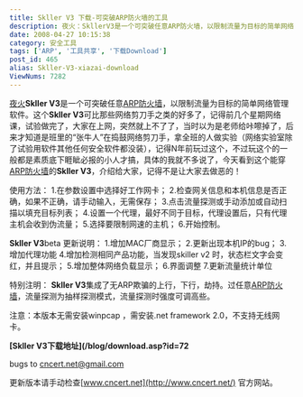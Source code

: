 ```yaml
---
title: Skller V3 下载-可突破ARP防火墙的工具
description: 夜火：SkllerV3是一个可突破任意ARP防火墙，以限制流量为目标的简单网络管理软件。这个SkllerV3可比那些网络剪刀手之类的好多了，记得前几个星期网络课，试验做完了，大家在上网，突然就上不了了，当时以为是老师给咔嚓掉了，后来才知道是班里的“张牛人”在捣鼓网络剪刀手，拿全班的人做实验（网络实验室除了试验用软件其他任何安全软件都没装），记得N年前玩过这个，不过玩这个的一般都是素质底下睚眦必报的小人才搞，具体的我就不多说了，今天看到这个能穿ARP防火墙的SkllerV3，介绍给大家，记得不是让大家去做恶的！
date: 2008-04-27 10:15:38
category: 安全工具
tags: ['ARP', '工具共享', '下载Download']
post_id: 465
alias: Skller-V3-xiazai-download
ViewNums: 7282
---
```


[夜火](/blog/)**Skller V3**是一个可突破任意[ARP](/tags/ARP)[防火墙](/tags/%E9%98%B2%E7%81%AB%E5%A2%99)，以限制流量为目标的简单网络管理软件。这个**Skller V3**可比那些网络剪刀手之类的好多了，记得前几个星期网络课，试验做完了，大家在上网，突然就上不了了，当时以为是老师给咔嚓掉了，后来才知道是班里的“张牛人”在捣鼓网络剪刀手，拿全班的人做实验（网络实验室除了试验用软件其他任何安全软件都没装），记得N年前玩过这个，不过玩这个的一般都是素质底下睚眦必报的小人才搞，具体的我就不多说了，今天看到这个能穿[ARP防火墙](/blog/crantiarp42)的**Skller V3**，介绍给大家，记得不是让大家去做恶的！

使用方法：
1.在参数设置中选择好工作网卡；
2.检查网关信息和本机信息是否正确，如果不正确，请手动输入，无需保存；
3.点击流量探测或手动添加或自动扫描以填充目标列表；
4.设置一个代理，最好不同于目标，代理设置后，只有代理主机会收到伪流量；
5.选择要限制网速的主机；
6.开始控制。

**Skller V3**beta 更新说明：
1.增加MAC厂商显示；
2.更新出现本机IP的bug；
3.增加代理功能
4.增加检测相同产品功能，当发现skiller v2 时，状态栏文字会变红，并且提示；
5.增加整体网络负载显示；
6.界面调整
7.更新流量统计单位

特别注明：
**Skller V3**集成了无ARP欺骗的上行，下行，劫持。过任意[ARP防火墙](/blog/crantiarp42)，流量探测为抽样探测模式，流量探测时强度可调高些。

注意：本版本无需安装winpcap ，需安装.net framework 2.0，不支持无线网卡。

**[Skller V3下载地址](/blog/download.asp?id=72**

bugs to cncert.net@gmail.com

更新版本请手动检查[www.cncert.net](http://www.cncert.net/) 官方网站。

